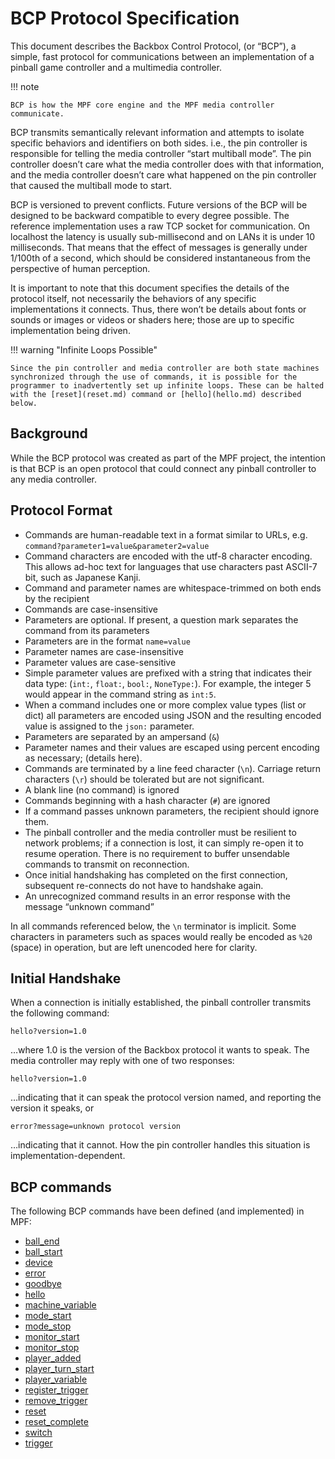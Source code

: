 
# BCP Protocol Specification

This document describes the Backbox Control Protocol, (or “BCP”), a simple, fast protocol for communications between an implementation of a pinball game controller and a multimedia controller.

!!! note

    BCP is how the MPF core engine and the MPF media controller communicate.

BCP transmits semantically relevant information and attempts to isolate specific behaviors and identifiers on both sides. i.e., the pin controller is responsible for telling the media controller “start multiball mode”. The pin controller doesn’t care what the media controller does with that information, and the media controller doesn’t care what happened on the pin controller that caused the multiball mode to start.

BCP is versioned to prevent conflicts. Future versions of the BCP will be designed to be backward compatible to every degree possible. The reference implementation uses a raw TCP socket for communication. On localhost the latency is usually sub-millisecond and on LANs it is under 10 milliseconds. That means that the effect of messages is generally under 1/100th of a second, which should be considered instantaneous from the perspective of human perception.

It is important to note that this document specifies the details of the protocol itself, not necessarily the behaviors of any specific implementations it connects. Thus, there won’t be details about fonts or sounds or images or videos or shaders here; those are up to specific implementation being driven.

!!! warning "Infinite Loops Possible"

    Since the pin controller and media controller are both state machines synchronized through the use of commands, it is possible for the programmer to inadvertently set up infinite loops. These can be halted with the [reset](reset.md) command or [hello](hello.md) described below.


## Background

While the BCP protocol was created as part of the MPF project, the intention is that BCP is an open protocol that could connect any pinball controller to any media controller.


## Protocol Format

* Commands are human-readable text in a format similar to URLs, e.g. `command?parameter1=value&parameter2=value`
* Command characters are encoded with the utf-8 character encoding. This allows ad-hoc text for languages that use characters past ASCII-7 bit, such as Japanese Kanji.
* Command and parameter names are whitespace-trimmed on both ends by the recipient
* Commands are case-insensitive
* Parameters are optional. If present, a question mark separates the command from its parameters
* Parameters are in the format `name=value`
* Parameter names are case-insensitive
* Parameter values are case-sensitive
* Simple parameter values are prefixed with a string that indicates their data type: (`int:`, `float:`, `bool:`, `NoneType:`). For example, the integer 5 would appear in the command string as `int:5`.
* When a command includes one or more complex value types (list or dict) all parameters are encoded using JSON and the resulting encoded value is assigned to the `json:` parameter.
* Parameters are separated by an ampersand (`&`)
* Parameter names and their values are escaped using percent encoding as necessary; (details here).
* Commands are terminated by a line feed character (`\n`). Carriage return characters (`\r`) should be tolerated but are not significant.
* A blank line (no command) is ignored
* Commands beginning with a hash character (`#`) are ignored
* If a command passes unknown parameters, the recipient should ignore them.
* The pinball controller and the media controller must be resilient to network problems; if a connection is lost, it can simply re-open it to resume operation. There is no requirement to buffer unsendable commands to transmit on reconnection.
* Once initial handshaking has completed on the first connection, subsequent re-connects do not have to handshake again.
* An unrecognized command results in an error response with the message “unknown command”

In all commands referenced below, the `\n` terminator is implicit. Some characters in parameters such as spaces would really be encoded as `%20` (space) in operation, but are left unencoded here for clarity.

## Initial Handshake

When a connection is initially established, the pinball controller transmits the following command:

```
hello?version=1.0
```

…where 1.0 is the version of the Backbox protocol it wants to speak. The media controller may reply with one of two responses:

```
hello?version=1.0
```

…indicating that it can speak the protocol version named, and reporting the version it speaks, or

```
error?message=unknown protocol version
```

…indicating that it cannot. How the pin controller handles this situation is implementation-dependent.

## BCP commands

The following BCP commands have been defined (and implemented) in MPF:

* [ball_end](ball_end.md)
* [ball_start](ball_start.md)
* [device](device.md)
* [error](error.md)
* [goodbye](goodbye.md)
* [hello](hello.md)
* [machine_variable](machine_variable.md)
* [mode_start](mode_start.md)
* [mode_stop](mode_stop.md)
* [monitor_start](monitor_start.md)
* [monitor_stop](monitor_stop.md)
* [player_added](player_added.md)
* [player_turn_start](player_turn_start.md)
* [player_variable](player_variable.md)
* [register_trigger](register_trigger.md)
* [remove_trigger](remove_trigger.md)
* [reset](reset.md)
* [reset_complete](reset_complete.md)
* [switch](switch.md)
* [trigger](trigger.md)


